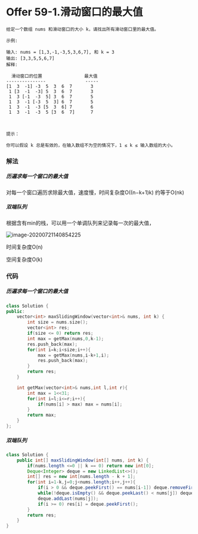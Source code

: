 # Offer 59-1.滑动窗口的最大值

```
给定一个数组 nums 和滑动窗口的大小 k，请找出所有滑动窗口里的最大值。

示例:

输入: nums = [1,3,-1,-3,5,3,6,7], 和 k = 3
输出: [3,3,5,5,6,7] 
解释: 

  滑动窗口的位置                最大值
---------------               -----
[1  3  -1] -3  5  3  6  7       3
 1 [3  -1  -3] 5  3  6  7       3
 1  3 [-1  -3  5] 3  6  7       5
 1  3  -1 [-3  5  3] 6  7       5
 1  3  -1  -3 [5  3  6] 7       6
 1  3  -1  -3  5 [3  6  7]      7

 

提示：

你可以假设 k 总是有效的，在输入数组不为空的情况下，1 ≤ k ≤ 输入数组的大小。
```

### 解法

##### 历遍求每一个窗口的最大值

对每一个窗口遍历求除最大值，速度慢，时间复杂度O((n−k+1)k) 约等于O(nk)

##### 双端队列

根据含有min的栈，可以用一个单调队列来记录每一次的最大值，

![image-20200721140854225](C:\Users\25454\AppData\Roaming\Typora\typora-user-images\image-20200721140854225.png)

时间复杂度O(n)

空间复杂度O(k)

### 代码

##### 历遍求每一个窗口的最大值

```c++
class Solution {
public:
    vector<int> maxSlidingWindow(vector<int>& nums, int k) {
        int size = nums.size();
        vector<int> res;
        if(size <= 0) return res;
        int max = getMax(nums,0,k-1);
        res.push_back(max);
        for(int i=k;i<size;i++){
            max = getMax(nums,i-k+1,i);
            res.push_back(max);
        }
        return res;
    }

    int getMax(vector<int>& nums,int l,int r){
        int max = 1<<31;
        for(int i=l;i<=r;i++){
            if(nums[i] > max) max = nums[i];
        }
        return max;
    }
};
```

##### 双端队列

```java
class Solution {
    public int[] maxSlidingWindow(int[] nums, int k) {
        if(nums.length <=0 || k == 0) return new int[0];
        Deque<Integer> deque = new LinkedList<>();
        int[] res = new int[nums.length - k + 1];
        for(int i=1-k,j=0;j<nums.length;i++,j++){
            if(i > 0 && deque.peekFirst() == nums[i-1]) deque.removeFirst();
            while(!deque.isEmpty() && deque.peekLast() < nums[j]) deque.removeLast();
            deque.addLast(nums[j]);
            if(i >= 0) res[i] = deque.peekFirst();
        }
        return res;
    }
}
```

